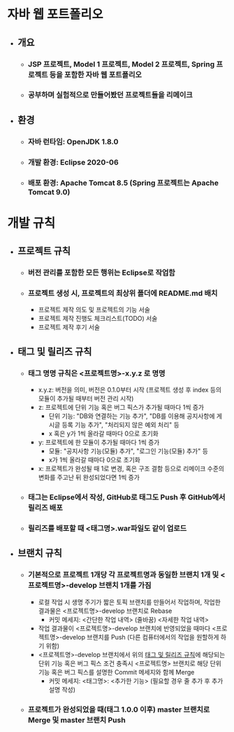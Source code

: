 # 자바 웹 포트폴리오

+ ## 개요
  + ### JSP 프로젝트, Model 1 프로젝트, Model 2 프로젝트, Spring 프로젝트 등을 포함한 자바 웹 포트폴리오
  + ### 공부하며 실험적으로 만들어봤던 프로젝트들을 리메이크

+ ## 환경
  + ### 자바 런타임: OpenJDK 1.8.0
  + ### 개발 환경: Eclipse 2020-06
  + ### 배포 환경: Apache Tomcat 8.5 (Spring 프로젝트는 Apache Tomcat 9.0)


# 개발 규칙

+ ## 프로젝트 규칙
  + ### 버전 관리를 포함한 모든 행위는 Eclipse로 작업함
  + ### 프로젝트 생성 시, 프로젝트의 최상위 폴더에 README.md 배치
    + 프로젝트 제작 의도 및 프로젝트의 기능 서술
    + 프로젝트 제작 진행도 체크리스트(TODO) 서술
    + 프로젝트 제작 후기 서술

+ ## 태그 및 릴리즈 규칙
  + ### 태그 명명 규칙은 <프로젝트명>-x.y.z 로 명명
    + x.y.z: 버전을 의미, 버전은 0.1.0부터 시작 (프로젝트 생성 후 index 등의 모듈이 추가될 때부터 버전 관리 시작)
    + z: 프로젝트에 단위 기능 혹은 버그 픽스가 추가될 때마다 1씩 증가
      + 단위 기능: "DB와 연결하는 기능 추가", "DB를 이용해 공지사항에 게시글 등록 기능 추가", "처리되지 않은 예외 처리" 등
      + x 혹은 y가 1씩 올라갈 때마다 0으로 초기화
    + y: 프로젝트에 한 모듈이 추가될 때마다 1씩 증가
      + 모듈: "공지사항 기능(모듈) 추가", "로그인 기능(모듈) 추가" 등
      + x가 1씩 올라갈 때마다 0으로 초기화
    + x: 프로젝트가 완성될 때 1로 변경, 혹은 구조 결함 등으로 리메이크 수준의 변화를 주고난 뒤 완성되었다면 1씩 증가
  + ### 태그는 Eclipse에서 작성, GitHub로 태그도 Push 후 GitHub에서 릴리즈 배포
  + ### 릴리즈를 배포할 때 <태그명>.war파일도 같이 업로드

+ ## 브랜치 규칙
  + ### 기본적으로 프로젝트 1개당 각 프로젝트명과 동일한 브랜치 1개 및 <프로젝트명>-develop 브랜치 1개를 가짐
    + 로컬 작업 시 생명 주기가 짧은 토픽 브랜치를 만들어서 작업하며, 작업한 결과물은 <프로젝트명>-develop 브랜치로 Rebase
      + 커밋 메세지: <간단한 작업 내역> (줄바꿈) <자세한 작업 내역>
    + 작업 결과물이 <프로젝트명>-develop 브랜치에 반영되었을 때마다 <프로젝트명>-develop 브랜치를 Push (다른 컴퓨터에서의 작업을 원할하게 하기 위함)
    + <프로젝트명>-develop 브랜치에서 위의 [태그 및 릴리즈 규칙](#태그-및-릴리즈-규칙)에 해당되는 단위 기능 혹은 버그 픽스 조건 충족시 <프로젝트명> 브랜치로 해당 단위 기능 혹은 버그 픽스를 설명한 Commit 메세지와 함께 Merge
      + 커밋 메세지: <태그명>: <추가한 기능> (필요할 경우 줄 추가 후 추가 설명 작성)
  + ### 프로젝트가 완성되었을 때(태그 1.0.0 이후) master 브랜치로 Merge 및 master 브랜치 Push